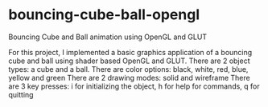 # bouncing-cube-ball-opengl
Bouncing Cube and Ball animation using OpenGL and GLUT

For this project, I implemented a basic graphics application of a bouncing cube and ball using shader based OpenGL and GLUT.
There are 2 object types: a cube and a ball.
There are color options: black, white, red, blue, yellow and green
There are 2 drawing modes: solid and wireframe
There are 3 key presses: i for initializing the object, h for help for commands, q for quitting
